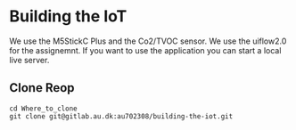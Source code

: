 # Building the IoT
We use the M5StickC Plus and the Co2/TVOC sensor.
We use the uiflow2.0 for the assignemnt.
If you want to use the application you can start a local live server. 


## Clone Reop

```
cd Where_to_clone
git clone git@gitlab.au.dk:au702308/building-the-iot.git
```

